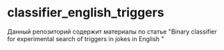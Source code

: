 # classifier_english_triggers
Данный репозиторий содержит материалы по статье "Binary classifier for experimental search of triggers in jokes in English "
